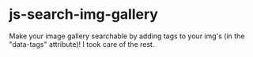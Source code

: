 # js-search-img-gallery

Make your image gallery searchable by adding tags to your img's (in the "data-tags" attribute)!  I took care of the rest.
